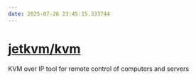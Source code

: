 ```yaml
---
date: 2025-07-26 23:45:15.333744
---
```


# [jetkvm/kvm](https://github.com/jetkvm/kvm)

KVM over IP tool for remote control of computers and servers
